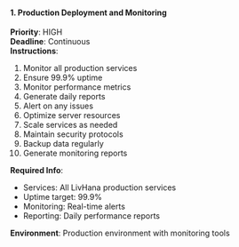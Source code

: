 #### 1. Production Deployment and Monitoring

**Priority**: HIGH  
**Deadline**: Continuous  
**Instructions**:

1. Monitor all production services
2. Ensure 99.9% uptime
3. Monitor performance metrics
4. Generate daily reports
5. Alert on any issues
6. Optimize server resources
7. Scale services as needed
8. Maintain security protocols
9. Backup data regularly
10. Generate monitoring reports

**Required Info**:

- Services: All LivHana production services
- Uptime target: 99.9%
- Monitoring: Real-time alerts
- Reporting: Daily performance reports

**Environment**: Production environment with monitoring tools
